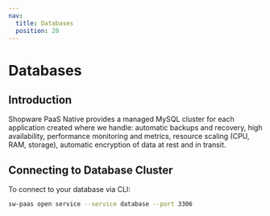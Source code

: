 ```yaml
---
nav:
  title: Databases
  position: 20
---
```


# Databases

## Introduction

Shopware PaaS Native provides a managed MySQL cluster for each application created where we handle: automatic backups and recovery, high availability, performance monitoring and metrics, resource scaling (CPU, RAM, storage), automatic encryption of data at rest and in transit.

## Connecting to Database Cluster

To connect to your database via CLI:

```sh
sw-paas open service --service database --port 3306
```
